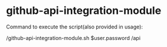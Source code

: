 # github-api-integration-module

Command to execute the script(also provided in usage):

/github-api-integration-module.sh $user.password /api
